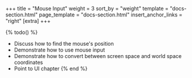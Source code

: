 +++
title = "Mouse Input"
weight = 3
sort_by = "weight"
template = "docs-section.html"
page_template = "docs-section.html"
insert_anchor_links = "right"
[extra]
+++

{% todo() %}

* Discuss how to find the mouse's position
* Demonstrate how to use mouse input
* Demonstrate how to convert between screen space and world space coordinates
* Point to UI chapter
{% end %}
